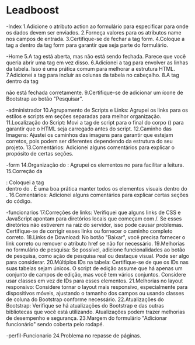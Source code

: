# Leadboost

-Index
1.Adicione o atributo action ao formulário para especificar para onde os dados devem ser enviados.
2.Forneça valores para os atributos name nos campos de entrada.
3.Certifique-se de fechar a tag form.
4.Coloque a tag a dentro da tag form para garantir que seja parte do formulário.

-Home
5.A tag <tfoot> está aberta, mas não está sendo fechada. Parece que você queria abrir uma tag <tbody> em vez disso.
6.Adicionei a tag <tbody> para envolver as linhas da tabela. Isso é uma prática comum para melhorar a estrutura HTML.
7.Adicionei a tag <thead> para incluir as colunas da tabela no cabeçalho.
8.A tag <img> dentro da tag <nav> não está fechada corretamente.
9.Certifique-se de adicionar um ícone de Bootstrap ao botão "Pesquisar".

-administrador
10.Agrupamento de Scripts e Links: Agrupei os links para os estilos e scripts em seções separadas para melhor organização.
11.Localização do Script: Movi a tag de script para o final do corpo (</body>) para garantir que o HTML seja carregado antes do script.
12.Caminho das Imagens: Ajustei os caminhos das imagens para garantir que estejam corretos, pois podem ser diferentes dependendo da estrutura do seu projeto.
13.Comentários: Adicionei alguns comentários para explicar o propósito de certas seções.

-form
14.Organização do <head>: Agrupei os elementos no <head> para facilitar a leitura.
15.Correção da <footer>: Coloquei a tag <footer> dentro do <body>. É uma boa prática manter todos os elementos visuais dentro do <body>.
16.Comentários: Adicionei alguns comentários para explicar certas seções do código.

-funcionarios
17.Correções de links: Verifiquei que alguns links de CSS e JavaScript apontam para diretórios locais que começam com /. Se esses diretórios não estiverem na raiz do servidor, isso pode causar problemas. Certifique-se de corrigir esses links ou fornecer o caminho completo correto.
18.Links de Download: No botão "Baixar", você precisa fornecer o link correto ou remover o atributo href se não for necessário.
19.Melhorias no formulário de pesquisa: Se possível, adicione funcionalidades ao botão de pesquisa, como ação de pesquisa real ou destaque visual. Pode ser algo para considerar.
20.Múltiplos IDs na tabela: Certifique-se de que os IDs nas suas tabelas sejam únicos. O script de edição assume que há apenas um conjunto de campos de edição, mas você tem vários conjuntos. Considere usar classes em vez de IDs para esses elementos.
21.Melhorias no layout responsivo: Considere tornar o layout mais responsivo, especialmente para dispositivos móveis, ajustando o tamanho dos campos ou usando classes de coluna do Bootstrap conforme necessário.
22.Atualizações do Bootstrap: Verifique se há atualizações do Bootstrap e das outras bibliotecas que você está utilizando. Atualizações podem trazer melhorias de desempenho e segurança.
23.Margem do formulário "Adicionar funcionário" sendo coberta pelo rodapé.

-perfil-Funcionario
24.Problema no repasse de páginas.
